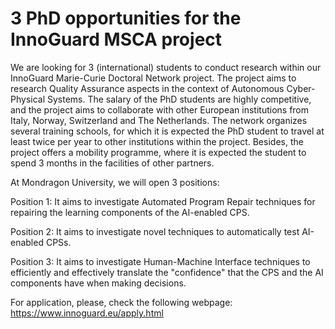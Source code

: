 # 3 PhD opportunities for the InnoGuard MSCA project

We are looking for 3 (international) students to conduct research within our InnoGuard Marie-Curie Doctoral Network project. The project aims to research Quality Assurance aspects in the context of Autonomous Cyber-Physical Systems. The salary of the PhD students are highly competitive, and the project aims to collaborate with other European institutions from Italy, Norway, Switzerland and The Netherlands. The network organizes several training schools, for which it is expected the PhD student to travel at least twice per year to other institutions within the project. Besides, the project offers a mobility programme, where it is expected the student to spend 3 months in the facilities of other partners.

At Mondragon University, we will open 3 positions:

Position 1: It aims to investigate Automated Program Repair techniques for repairing the learning components of the AI-enabled CPS.

Position 2: It aims to investigate novel techniques to automatically test AI-enabled CPSs.

Position 3: It aims to investigate Human-Machine Interface techniques to efficiently and effectively translate the "confidence" that the CPS and the AI components have when making decisions.


For application, please, check the following webpage: https://www.innoguard.eu/apply.html
